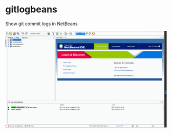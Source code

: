 # gitlogbeans
Show git commit logs in NetBeans

![seeing-gitlogbeans-in-action](./screenshots/gitlogbeans.gif)